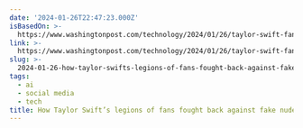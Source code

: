 ```yaml
---
date: '2024-01-26T22:47:23.000Z'
isBasedOn: >-
  https://www.washingtonpost.com/technology/2024/01/26/taylor-swift-fans-deepfakes-ai-porn/
link: >-
  https://www.washingtonpost.com/technology/2024/01/26/taylor-swift-fans-deepfakes-ai-porn/
slug: >-
  2024-01-26-how-taylor-swifts-legions-of-fans-fought-back-against-fake-nudes-the-was
tags:
  - ai
  - social media
  - tech
title: How Taylor Swift’s legions of fans fought back against fake nudes - The Was
---
```



